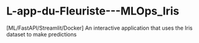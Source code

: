 # L-app-du-Fleuriste---MLOps_Iris
[ML/FastAPI/Streamlit/Docker] An interactive application that uses the Iris dataset to make predictions
